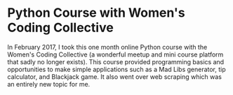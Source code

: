 # Python Course with Women's Coding Collective
In February 2017, I took this one month online Python course with the Women's Coding Collective (a wonderful meetup and mini course platform
that sadly no longer exists). This course provided programming basics and opportunities to make simple applications such as a Mad Libs
generator, tip calculator, and Blackjack game. It also went over web scraping which was an entirely new topic for me.
